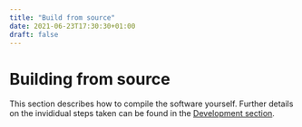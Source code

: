 ```yaml
---
title: "Build from source"
date: 2021-06-23T17:30:30+01:00
draft: false
---
```


# Building from source

This section describes how to compile the software yourself.
Further details on the invididual steps taken can be found in the [Development section](/docs/dev).
